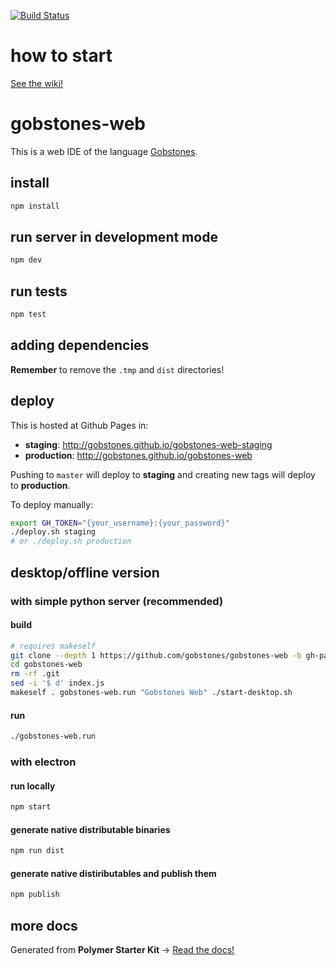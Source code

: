 [![Build Status](https://travis-ci.org/gobstones/gobstones-web.svg?branch=master)](https://travis-ci.org/gobstones/gobstones-web)

# how to start
[See the wiki!](https://github.com/gobstones/gobstones-web/wiki/Manual-t%C3%A9cnico)

# gobstones-web

This is a web IDE of the language [Gobstones](http://gobstones.github.io).

## install
```bash
npm install
```

## run server in development mode
```bash
npm dev
```

## run tests
```bash
npm test
```

## adding dependencies
**Remember** to remove the `.tmp` and `dist` directories!

## deploy
This is hosted at Github Pages in:
- **staging**: http://gobstones.github.io/gobstones-web-staging
- **production**: http://gobstones.github.io/gobstones-web

Pushing to `master` will deploy to **staging** and creating new tags will deploy to **production**.

To deploy manually:
```bash
export GH_TOKEN="{your_username}:{your_password}"
./deploy.sh staging
# or ./deploy.sh production
```
## desktop/offline version

### with simple python server (recommended)

#### build
```bash
# requires makeself
git clone --depth 1 https://github.com/gobstones/gobstones-web -b gh-pages
cd gobstones-web
rm -rf .git
sed -i '$ d' index.js
makeself . gobstones-web.run "Gobstones Web" ./start-desktop.sh
```

#### run
```bash
./gobstones-web.run
```

### with electron

#### run locally
```bash
npm start
```

#### generate native distributable binaries
```bash
npm run dist
```

#### generate native distiributables and publish them
```bash
npm publish
```

## more docs

Generated from **Polymer Starter Kit** -> [Read the docs!](https://github.com/gobstones/gobstones-web/blob/b3364b3afb34496da61dd129f27dd2ed4a915abb/README.md)
